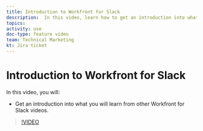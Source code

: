 ```yaml
---
title: Introduction to Workfront for Slack
description:  In this video, learn how to get an introduction into what you will learn from other Workfront for Slack videos.
topics:
activity: use
doc-type: feature video
team: Technical Marketing
kt: Jira ticket
---
```

# Introduction to Workfront for Slack

In this video, you will:

* Get an introduction into what you will learn from other Workfront for Slack videos.

>[!VIDEO](https://video.tv.adobe.com/v/335116/?quality=12)
